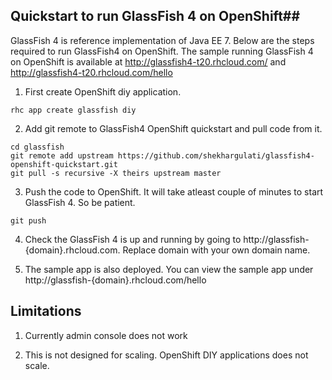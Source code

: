## Quickstart to run GlassFish 4 on OpenShift##

GlassFish 4 is reference implementation of Java EE 7. Below are the steps required to run GlassFish4 on OpenShift. The sample running GlassFish 4 on OpenShift is available at http://glassfish4-t20.rhcloud.com/ and http://glassfish4-t20.rhcloud.com/hello

1. First create OpenShift diy application.
```
rhc app create glassfish diy
```

2. Add git remote to GlassFish4 OpenShift quickstart and pull code from it.
```
cd glassfish
git remote add upstream https://github.com/shekhargulati/glassfish4-openshift-quickstart.git
git pull -s recursive -X theirs upstream master
```

3. Push the code to OpenShift. It will take atleast couple of minutes to start GlassFish 4. So be patient.
```
git push
```

4. Check the GlassFish 4 is up and running by going to http://glassfish-{domain}.rhcloud.com. Replace domain with your own domain name.

5. The sample app is also deployed. You can view the sample app under http://glassfish-{domain}.rhcloud.com/hello

## Limitations

1. Currently admin console does not work

2. This is not designed for scaling. OpenShift DIY applications does not scale.


